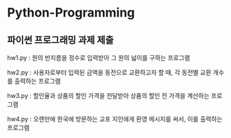 # Python-Programming
파이썬 프로그래밍 과제 제출
------
hw1.py : 원의 반지름을 정수로 입력받아 그 원의 넓이를 구하는 프로그램

hw2.py : 사용자로부터 입력된 금액을 동전으로 교환하고자 할 때, 각 동전별 교환 개수를 출력하는 프로그램

hw3.py : 할인율과 상품의 할인 가격을 전달받아 상품의 할인 전 가격을 계산하는 프로그램

hw4.py : 오랜만에 한국에 방문하는 교포 지인에게 환영 메시지를 써서, 이를 출력하는 프로그램
